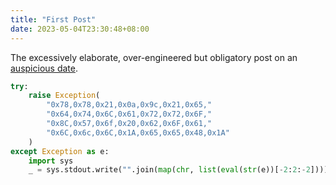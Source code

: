 ```yaml
---
title: "First Post"
date: 2023-05-04T23:30:48+08:00
---
```


The excessively elaborate, over-engineered but obligatory post on an [auspicious date](https://en.wikipedia.org/wiki/Star_Wars_Day).

```python
try:
    raise Exception(
        "0x78,0x78,0x21,0x0a,0x9c,0x21,0x65,"
        "0x64,0x74,0x6C,0x61,0x72,0x72,0x6F,"
        "0x8C,0x57,0x6f,0x20,0x62,0x6F,0x61,"
        "0x6C,0x6c,0x6C,0x1A,0x65,0x65,0x48,0x1A"
    )
except Exception as e:
    import sys
    _ = sys.stdout.write("".join(map(chr, list(eval(str(e))[-2:2:-2]))))
```
